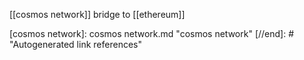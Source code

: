 [[cosmos network]] bridge to [[ethereum]]

[//begin]: # "Autogenerated link references for markdown compatibility"
[cosmos network]: cosmos network.md "cosmos network"
[//end]: # "Autogenerated link references"

